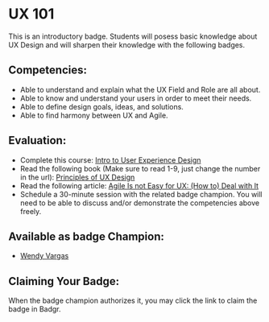 # UX 101

This is an introductory badge. Students will posess basic knowledge about UX Design and will sharpen their knowledge with the following badges.

## Competencies:
* Able to understand and explain what the UX Field and Role are all about.
* Able to know and understand your users in order to meet their needs.
* Able to define design goals, ideas, and solutions.
* Able to find harmony between UX and Agile.

## Evaluation:
* Complete this course: [Intro to User Experience Design](https://courses.springboard.com/p/getting-started-with-user-experience-design)
* Read the following book (Make sure to read 1-9, just change the number in the url): [Principles of UX Design](http://get.invisionapp.com/chapter-1-of-9-principles-of-ux-design)
* Read the following article: [Agile Is not Easy for UX: (How to) Deal with It](https://www.nngroup.com/articles/agile-not-easy-ux/)
* Schedule a 30-minute session with the related badge champion. You will need to be able to discuss and/or demonstrate the competencies above freely.

## Available as badge Champion:

* [Wendy Vargas](mailto:wendy.vargas@acklenavenue.com)

## Claiming Your Badge:
When the badge champion authorizes it, you may click the link to claim the badge in Badgr.
